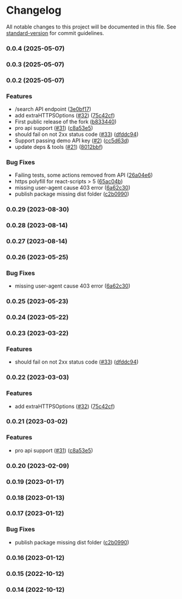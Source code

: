 # Changelog

All notable changes to this project will be documented in this file. See [standard-version](https://github.com/conventional-changelog/standard-version) for commit guidelines.

### 0.0.4 (2025-05-07)

### 0.0.3 (2025-05-07)

### 0.0.2 (2025-05-07)


### Features

* /search API endpoint ([3e0bf17](https://github.com/bahaa-kallas/coingecko-api-v3/commit/3e0bf17875805d3f053ab8601f6248d934e66d05))
* add extraHTTPSOptions ([#32](https://github.com/bahaa-kallas/coingecko-api-v3/issues/32)) ([75c42cf](https://github.com/bahaa-kallas/coingecko-api-v3/commit/75c42cf42938140657f3593478e1752b23332045))
* First public release of the fork ([b833440](https://github.com/bahaa-kallas/coingecko-api-v3/commit/b8334403961a1a6befe83c246df89c22685f8cb5))
* pro api support ([#31](https://github.com/bahaa-kallas/coingecko-api-v3/issues/31)) ([c8a53e5](https://github.com/bahaa-kallas/coingecko-api-v3/commit/c8a53e53ddb6e49d1d6e5fb53491ea778a682216))
* should fail on not 2xx status code ([#33](https://github.com/bahaa-kallas/coingecko-api-v3/issues/33)) ([dfddc94](https://github.com/bahaa-kallas/coingecko-api-v3/commit/dfddc94ebb4f7f3397214d0fd840883e1d744681))
* Support passing demo API key ([#2](https://github.com/bahaa-kallas/coingecko-api-v3/issues/2)) ([cc5d63d](https://github.com/bahaa-kallas/coingecko-api-v3/commit/cc5d63d11d3f38c5389c60da2f15b554da3acddd))
* update deps & tools ([#21](https://github.com/bahaa-kallas/coingecko-api-v3/issues/21)) ([8012bbf](https://github.com/bahaa-kallas/coingecko-api-v3/commit/8012bbff7bcf02588a5ff90e616c26b3484ca237))


### Bug Fixes

* Failing tests, some actions removed from API ([26a04e6](https://github.com/bahaa-kallas/coingecko-api-v3/commit/26a04e6011690e21836606a4560c0b1a94665127))
* https polyfill for react-scripts > 5 ([65ac04b](https://github.com/bahaa-kallas/coingecko-api-v3/commit/65ac04b31903130cd61ad72a720c300f4d092508))
* missing user-agent cause 403 error ([6a62c30](https://github.com/bahaa-kallas/coingecko-api-v3/commit/6a62c303ec95ac8e9adc2af2ccd96ef75e224181))
* publish package missing dist folder ([c2b0990](https://github.com/bahaa-kallas/coingecko-api-v3/commit/c2b09906cc1da707b1ccbb09e41f917a8db21cd6))

### 0.0.29 (2023-08-30)

### 0.0.28 (2023-08-14)

### 0.0.27 (2023-08-14)

### 0.0.26 (2023-05-25)


### Bug Fixes

* missing user-agent cause 403 error ([6a62c30](https://github.com/samuraitruong/coingecko-api-v3/commit/6a62c303ec95ac8e9adc2af2ccd96ef75e224181))

### 0.0.25 (2023-05-23)

### 0.0.24 (2023-05-22)

### 0.0.23 (2023-03-22)


### Features

* should fail on not 2xx status code ([#33](https://github.com/samuraitruong/coingecko-api-v3/issues/33)) ([dfddc94](https://github.com/samuraitruong/coingecko-api-v3/commit/dfddc94ebb4f7f3397214d0fd840883e1d744681))

### 0.0.22 (2023-03-03)


### Features

* add extraHTTPSOptions ([#32](https://github.com/samuraitruong/coingecko-api-v3/issues/32)) ([75c42cf](https://github.com/samuraitruong/coingecko-api-v3/commit/75c42cf42938140657f3593478e1752b23332045))

### 0.0.21 (2023-03-02)


### Features

* pro api support ([#31](https://github.com/samuraitruong/coingecko-api-v3/issues/31)) ([c8a53e5](https://github.com/samuraitruong/coingecko-api-v3/commit/c8a53e53ddb6e49d1d6e5fb53491ea778a682216))

### 0.0.20 (2023-02-09)

### 0.0.19 (2023-01-17)

### 0.0.18 (2023-01-13)

### 0.0.17 (2023-01-12)


### Bug Fixes

* publish package missing dist folder ([c2b0990](https://github.com/samuraitruong/coingecko-api-v3/commit/c2b09906cc1da707b1ccbb09e41f917a8db21cd6))

### 0.0.16 (2023-01-12)

### 0.0.15 (2022-10-12)

### 0.0.14 (2022-10-12)
